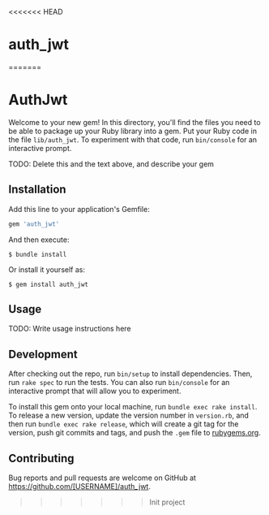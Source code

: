 <<<<<<< HEAD
# auth_jwt
=======
# AuthJwt

Welcome to your new gem! In this directory, you'll find the files you need to be able to package up your Ruby library into a gem. Put your Ruby code in the file `lib/auth_jwt`. To experiment with that code, run `bin/console` for an interactive prompt.

TODO: Delete this and the text above, and describe your gem

## Installation

Add this line to your application's Gemfile:

```ruby
gem 'auth_jwt'
```

And then execute:

    $ bundle install

Or install it yourself as:

    $ gem install auth_jwt

## Usage

TODO: Write usage instructions here

## Development

After checking out the repo, run `bin/setup` to install dependencies. Then, run `rake spec` to run the tests. You can also run `bin/console` for an interactive prompt that will allow you to experiment.

To install this gem onto your local machine, run `bundle exec rake install`. To release a new version, update the version number in `version.rb`, and then run `bundle exec rake release`, which will create a git tag for the version, push git commits and tags, and push the `.gem` file to [rubygems.org](https://rubygems.org).

## Contributing

Bug reports and pull requests are welcome on GitHub at https://github.com/[USERNAME]/auth_jwt.

>>>>>>> Init project
